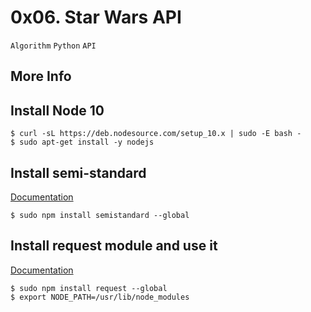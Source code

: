 # 0x06. Star Wars API

`Algorithm` `Python` `API`

## More Info
## Install Node 10

```
$ curl -sL https://deb.nodesource.com/setup_10.x | sudo -E bash -
$ sudo apt-get install -y nodejs
```

## Install semi-standard

[Documentation](https://github.com/standard/semistandard)

```$ sudo npm install semistandard --global```


## Install request module and use it

[Documentation](https://github.com/request/request)

```
$ sudo npm install request --global
$ export NODE_PATH=/usr/lib/node_modules
```
